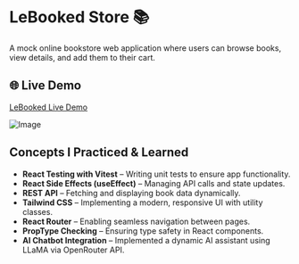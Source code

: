 # LeBooked Store 📚

A mock online bookstore web application where users can browse books, view details, and add them to their cart.

## 🌐 Live Demo

[LeBooked Live Demo](https://lebooked-store.vercel.app/)

![Image](https://github.com/user-attachments/assets/2e027b1b-5c79-4f54-90fb-c11df69a1e7d)

## Concepts I Practiced & Learned

- **React Testing with Vitest** – Writing unit tests to ensure app functionality.
- **React Side Effects (useEffect)** – Managing API calls and state updates.
- **REST API** – Fetching and displaying book data dynamically.
- **Tailwind CSS** – Implementing a modern, responsive UI with utility classes.
- **React Router** – Enabling seamless navigation between pages.
- **PropType Checking** – Ensuring type safety in React components.
- **AI Chatbot Integration** – Implemented a dynamic AI assistant using LLaMA via OpenRouter API.
